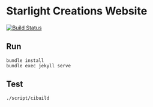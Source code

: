 # Starlight Creations Website

[![Build Status](https://travis-ci.org/starlight-creations/starlight-creations.github.io.svg?branch=master)](https://travis-ci.org/starlight-creations/starlight-creations.github.io)

## Run

```shell
bundle install
bundle exec jekyll serve
```

## Test

```shell
./script/cibuild
```